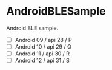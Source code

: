 # AndroidBLESample
Android BLE sample.

- [ ] Android 09 / api 28 / P
- [ ] Android 10 / api 29 / Q
- [ ] Android 11 / api 30 / R
- [ ] Android 12 / api 31 / S
